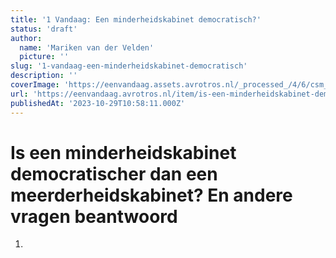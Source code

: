 ```yaml
---
title: '1 Vandaag: Een minderheidskabinet democratisch?'
status: 'draft'
author:
  name: 'Mariken van der Velden'
  picture: ''
slug: '1-vandaag-een-minderheidskabinet-democratisch'
description: ''
coverImage: 'https://eenvandaag.assets.avrotros.nl/_processed_/4/6/csm_c0e956bfc157bc86553b_95d6665bd2.jpg'
url: 'https://eenvandaag.avrotros.nl/item/is-een-minderheidskabinet-democratischer-dan-een-meerderheidskabinet-en-andere-vragen-beantwoord/'
publishedAt: '2023-10-29T10:58:11.000Z'
---
```


# Is een minderheidskabinet democratischer dan een meerderheidskabinet? En andere vragen beantwoord

1. 

